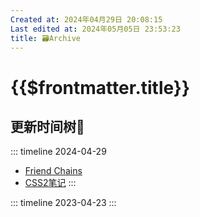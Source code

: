 ```yaml
---
Created at: 2024年04月29日 20:08:15
Last edited at: 2024年05月05日 23:53:23
title: 🗃️Archive
---
```

# {{$frontmatter.title}}

## 更新时间树🌴
::: timeline 2024-04-29
- [Friend Chains](/about_me/friendChains)
- [CSS2笔记](/blog/tech_skills/CSS/CSS2)
:::

::: timeline 2023-04-23
:::